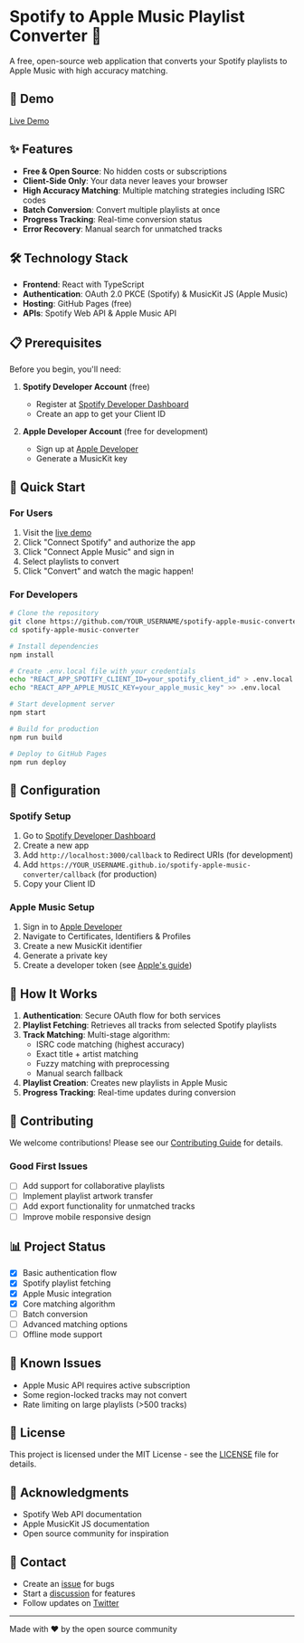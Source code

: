 # Spotify to Apple Music Playlist Converter 🎵

A free, open-source web application that converts your Spotify playlists to Apple Music with high accuracy matching.

## 🚀 Demo

[Live Demo](https://khinvi.github.io/spotify-apple-music-converter)

## ✨ Features

- **Free & Open Source**: No hidden costs or subscriptions
- **Client-Side Only**: Your data never leaves your browser
- **High Accuracy Matching**: Multiple matching strategies including ISRC codes
- **Batch Conversion**: Convert multiple playlists at once
- **Progress Tracking**: Real-time conversion status
- **Error Recovery**: Manual search for unmatched tracks

## 🛠️ Technology Stack

- **Frontend**: React with TypeScript
- **Authentication**: OAuth 2.0 PKCE (Spotify) & MusicKit JS (Apple Music)
- **Hosting**: GitHub Pages (free)
- **APIs**: Spotify Web API & Apple Music API

## 📋 Prerequisites

Before you begin, you'll need:

1. **Spotify Developer Account** (free)
   - Register at [Spotify Developer Dashboard](https://developer.spotify.com/dashboard)
   - Create an app to get your Client ID

2. **Apple Developer Account** (free for development)
   - Sign up at [Apple Developer](https://developer.apple.com)
   - Generate a MusicKit key

## 🚀 Quick Start

### For Users

1. Visit the [live demo](https://YOUR_USERNAME.github.io/spotify-apple-music-converter)
2. Click "Connect Spotify" and authorize the app
3. Click "Connect Apple Music" and sign in
4. Select playlists to convert
5. Click "Convert" and watch the magic happen!

### For Developers

```bash
# Clone the repository
git clone https://github.com/YOUR_USERNAME/spotify-apple-music-converter.git
cd spotify-apple-music-converter

# Install dependencies
npm install

# Create .env.local file with your credentials
echo "REACT_APP_SPOTIFY_CLIENT_ID=your_spotify_client_id" > .env.local
echo "REACT_APP_APPLE_MUSIC_KEY=your_apple_music_key" >> .env.local

# Start development server
npm start

# Build for production
npm run build

# Deploy to GitHub Pages
npm run deploy
```

## 🔧 Configuration

### Spotify Setup

1. Go to [Spotify Developer Dashboard](https://developer.spotify.com/dashboard)
2. Create a new app
3. Add `http://localhost:3000/callback` to Redirect URIs (for development)
4. Add `https://YOUR_USERNAME.github.io/spotify-apple-music-converter/callback` (for production)
5. Copy your Client ID

### Apple Music Setup

1. Sign in to [Apple Developer](https://developer.apple.com)
2. Navigate to Certificates, Identifiers & Profiles
3. Create a new MusicKit identifier
4. Generate a private key
5. Create a developer token (see [Apple's guide](https://developer.apple.com/documentation/applemusicapi/getting_keys_and_creating_tokens))

## 🎯 How It Works

1. **Authentication**: Secure OAuth flow for both services
2. **Playlist Fetching**: Retrieves all tracks from selected Spotify playlists
3. **Track Matching**: Multi-stage algorithm:
   - ISRC code matching (highest accuracy)
   - Exact title + artist matching
   - Fuzzy matching with preprocessing
   - Manual search fallback
4. **Playlist Creation**: Creates new playlists in Apple Music
5. **Progress Tracking**: Real-time updates during conversion

## 🤝 Contributing

We welcome contributions! Please see our [Contributing Guide](CONTRIBUTING.md) for details.

### Good First Issues

- [ ] Add support for collaborative playlists
- [ ] Implement playlist artwork transfer
- [ ] Add export functionality for unmatched tracks
- [ ] Improve mobile responsive design

## 📊 Project Status

- [x] Basic authentication flow
- [x] Spotify playlist fetching
- [x] Apple Music integration
- [x] Core matching algorithm
- [ ] Batch conversion
- [ ] Advanced matching options
- [ ] Offline mode support

## 🐛 Known Issues

- Apple Music API requires active subscription
- Some region-locked tracks may not convert
- Rate limiting on large playlists (>500 tracks)

## 📄 License

This project is licensed under the MIT License - see the [LICENSE](LICENSE) file for details.

## 🙏 Acknowledgments

- Spotify Web API documentation
- Apple MusicKit JS documentation
- Open source community for inspiration

## 📧 Contact

- Create an [issue](https://github.com/YOUR_USERNAME/spotify-apple-music-converter/issues) for bugs
- Start a [discussion](https://github.com/YOUR_USERNAME/spotify-apple-music-converter/discussions) for features
- Follow updates on [Twitter](https://twitter.com/YOUR_HANDLE)

---

Made with ❤️ by the open source community

